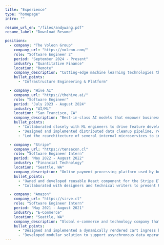 ```yaml
---
title: "Experience"
type: "homepage"
intro: ""

resume_url_en: "/files/andywang.pdf"
resume_label: "Download Resume"

positions:
  - company: "The Voleon Group"
    company_url: "https://voleon.com/"
    role: "Software Engineer 2"
    period: "September 2024 - Present"
    industry: "Quantitative Finance"
    location: "Remote"
    company_description: "Cutting-edge machine learning technologies that drive data-driven investment strategies in financial markets."
    bullet_points:
      - "Infrastructure Engineering & Platform"

  - company: "Hive AI"
    company_url: "https://thehive.ai/"
    role: "Software Engineer"
    period: "July 2023 - August 2024"
    industry: "AI/ML"
    location: "San Francisco, CA"
    company_description: "Best-in-class AI models that empower businesses to understand, search, and generate content at scale."
    bullet_points:
      - "Collaborated closely with ML engineers to drive feature development for an AI art generator utilized by 14 million users worldwide."
      - "Designed and implemented distributed data cleanup pipeline, resulting in a 300TB (60%) reduction in Amazon S3 usage and an estimated annual cost savings of $80K."
      - "Led the rearchitecture of several internal microservices to improve scalability. Decreased memory footprint by 80% and substantially derisked deployment process by eliminating transient failures and cutting e2e deploy time from 20 to 3 minutes."

  - company: "Stripe"
    company_url: "https://tensacon.cl"
    role: "Software Engineer Intern"
    period: "May 2022 - August 2022"
    industry: "Financial Technology"
    location: "Seattle, WA"
    company_description: "Online payment processing platform used by businesses to accept payments, manage subscriptions, and handle financial transactions"
    bullet_points:
      - "Owned and developed reusable React component for the Stripe Elements UI library that handles phone number collection and validation and supports over 236 regional formats. Used by over 100K businesses globally to efficiently collect shipping and billing addresses."
      - "Collaborated with designers and technical writers to present UI components on public Stripe Elements documentation. Integrated fully‑functional, configurable demos of various UI components."

  - company: "Amazon"
    company_url: "https://sirve.cl"
    role: "Software Engineer Intern"
    period: "May 2021 - August 2021"
    industry: "E-Commerce"
    location: "Seattle, WA"
    company_description: "Global e-commerce and technology company that offers a vast range of services, including online retail and cloud computing."
    bullet_points:
      - "Designed and implemented a dynamically rendered cart ingress button on Alexa’s core ”add to cart” shopping flow that handles millions of interactions per day. Enables users to seamlessly transition to their Amazon cart on multi‑modal Echo devices without a voice command. Deployed to over 30 million users in the US and EU."
      - "Developed modular solution to support asynchronous data operations in the Alexa backend processing pipeline. Used by other projects to further improve Alexa Shopping interactions."
---
```

